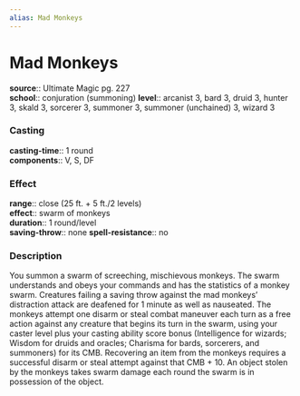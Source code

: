 ```yaml
---
alias: Mad Monkeys
---
```


# Mad Monkeys 

**source**:: Ultimate Magic pg. 227  
**school**:: conjuration (summoning)
**level**:: arcanist 3, bard 3, druid 3, hunter 3, skald 3, sorcerer 3, summoner 3, summoner (unchained) 3, wizard 3

### Casting 

**casting-time**:: 1 round  
**components**:: V, S, DF

### Effect 

**range**:: close (25 ft. + 5 ft./2 levels)  
**effect**:: swarm of monkeys  
**duration**:: 1 round/level  
**saving-throw**:: none
**spell-resistance**:: no

### Description 

You summon a swarm of screeching, mischievous monkeys. The swarm understands and obeys your commands and has the statistics of a monkey swarm. Creatures failing a saving throw against the mad monkeys’ distraction attack are deafened for 1 minute as well as nauseated. The monkeys attempt one disarm or steal combat maneuver each turn as a free action against any creature that begins its turn in the swarm, using your caster level plus your casting ability score bonus (Intelligence for wizards; Wisdom for druids and oracles; Charisma for bards, sorcerers, and summoners) for its CMB. Recovering an item from the monkeys requires a successful disarm or steal attempt against that CMB + 10. An object stolen by the monkeys takes swarm damage each round the swarm is in possession of the object.
